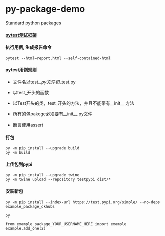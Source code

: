 # py-package-demo
Standard python packages

#### [pytest测试框架](https://www.cnblogs.com/yoyoketang/tag/pytest/)

#### 执行用例, 生成报告命令
```
pytest --html=report.html --self-contained-html
```

#### pytest用例规则

- 文件名以test_*.py文件和*_test.py

- 以test_开头的函数

- 以Test开头的类，test_开头的方法，并且不能带有__init__ 方法

- 所有的包pakege必须要有__init__.py文件

- 断言使用assert

#### 打包
```
py -m pip install --upgrade build
py -m build
```

#### 上传包到pypi
```
py -m pip install --upgrade twine
py -m twine upload --repository testpypi dist/*
```

#### 安装新包
```
py -m pip install --index-url https://test.pypi.org/simple/ --no-deps example_package_dkhubs

py

from example_package_YOUR_USERNAME_HERE import example
example.add_one(2)
```